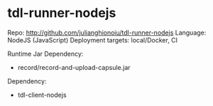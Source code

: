# tdl-runner-nodejs

Repo: http://github.com/julianghionoiu/tdl-runner-nodejs
Language: NodeJS (JavaScript)
Deployment targets: local/Docker, CI

Runtime Jar Dependency:

- record/record-and-upload-capsule.jar

Dependency:

- tdl-client-nodejs